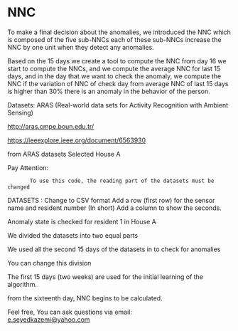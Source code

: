# NNC

To make a final decision about the anomalies, we introduced the NNC which is composed of the five sub-NNCs each of these sub-NNCs increase the NNC by one unit when they detect any anomalies.

Based on the 15 days we create a tool to compute the NNC from day 16 we start to compute the NNCs, and we compute the average NNC for last 15 days, and in the day that we want to check the anomaly, we compute the NNC if the variation of NNC of check day from average NNC of last 15 days is higher than 30% there is an anomaly in the behavior of the person.   


Datasets:
ARAS (Real-world data sets for Activity Recognition with Ambient Sensing)

http://aras.cmpe.boun.edu.tr/

https://ieeexplore.ieee.org/document/6563930

from ARAS datasets Selected House A


Pay Attention:

           To use this code, the reading part of the datasets must be changed

DATASETS :
           Change to CSV format 
           Add a row (first row) for the sensor name and resident number (In short)
           Add a column to show the seconds.

Anomaly state is checked for resident 1 in House A

We divided the datasets into two equal parts

We used all the second 15 days of the datasets in  to check for anomalies

You can change this division

The first 15 days (two weeks) are used for the initial learning of the algorithm.

from the sixteenth day, NNC begins to be calculated.

Feel free, You can ask questions via email:  
e.seyedkazemi@yahoo.com
